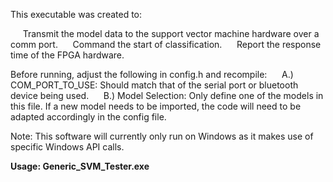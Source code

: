 This executable was created to:

&nbsp;&nbsp;&nbsp;&nbsp; Transmit the model data to the support vector machine hardware over a comm port.
&nbsp;&nbsp;&nbsp;&nbsp; Command the start of classification.
&nbsp;&nbsp;&nbsp;&nbsp; Report the response time of the FPGA hardware.

Before running, adjust the following in config.h and recompile:
&nbsp;&nbsp;&nbsp;&nbsp; A.) COM_PORT_TO_USE:  Should match that of the serial port or bluetooth device being used.
&nbsp;&nbsp;&nbsp;&nbsp; B.) Model Selection:  Only define one of the models in this file.  If a new model needs to be imported, the code will need to be adapted accordingly in the config file.

Note:  This software will currently only run on Windows as it makes use of specific Windows API calls.  


**Usage:  Generic_SVM_Tester.exe**

